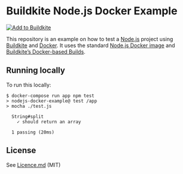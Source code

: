 # Buildkite Node.js Docker Example

[![Add to Buildkite](https://buildkite.com/button.svg)](https://buildkite.com/new)

This repository is an example on how to test a [Node.js](https://nodejs.org/) project using [Buildkite](https://buildkite.com/) and [Docker](https://docker.com/). It uses the standard [Node.js Docker image](https://hub.docker.com/_/node/) and [Buildkite’s Docker-based Builds](https://buildkite.com/docs/guides/docker-containerized-builds).

## Running locally

To run this locally:

```
$ docker-compose run app npm test
> nodejs-docker-example@ test /app
> mocha ./test.js

  String#split
    ✓ should return an array

  1 passing (20ms)

```

## License

See [Licence.md](Licence.md) (MIT)
